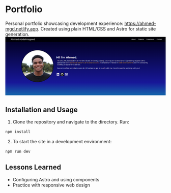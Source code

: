 # Portfolio

Personal portfolio showcasing development experience: https://ahmed-mgd.netlify.app.
Created using plain HTML/CSS and Astro for static site generation.
![screenshot](public/sc.png)

## Installation and Usage

1. Clone the repository and navigate to the directory. Run:
```bash 
npm install
```
2. To start the site in a development environment: 
```bash 
npm run dev
```

## Lessons Learned

- Configuring Astro and using components
- Practice with responsive web design
